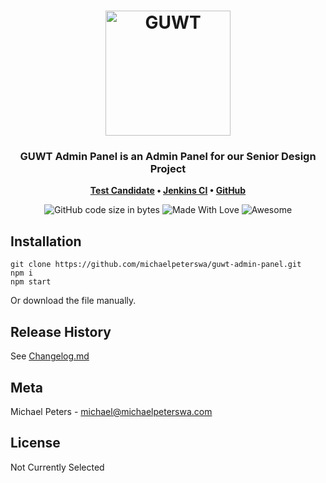 <h1 align="center">
	<img
		width="200"
		alt="GUWT"
		src="https://i.imgur.com/VxWiFjF.jpeg">
</h1>
<h3 align="center">
	GUWT Admin Panel is an Admin Panel for our Senior Design Project
</h3>
<p align="center">
	<strong>
		<a href="https://gonzagatours.app">Test Candidate</a>
		•
		<a href="https://ci.gonzagatours.app">Jenkins CI</a>
		•
		<a href="https://github.com/michaelpeterswa/guwt-admin-panel">GitHub</a>
	</strong>
</p>
<p align="center">
  <img alt="GitHub code size in bytes" src="https://img.shields.io/github/languages/code-size/michaelpeterswa/guwt-admin-panel">
  <img alt="Made With Love" src="https://img.shields.io/badge/Made%20With-Love-orange.svg">
	<img alt="Awesome" src="https://cdn.rawgit.com/sindresorhus/awesome/d7305f38d29fed78fa85652e3a63e154dd8e8829/media/badge.svg">
</p>

## Installation

```
git clone https://github.com/michaelpeterswa/guwt-admin-panel.git
npm i
npm start
```
Or download the file manually.

## Release History

See [Changelog.md](CHANGELOG.md)

## Meta

Michael Peters - michael@michaelpeterswa.com
       
## License   

Not Currently Selected

